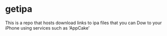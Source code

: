 # getipa
This is a repo that hosts download links to ipa files that you can Dow to your iPhone using services such as ‘AppCake’
